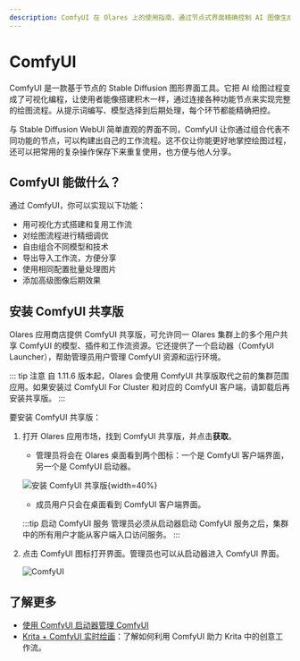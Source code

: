 ```yaml
---
description: ComfyUI 在 Olares 上的使用指南，通过节点式界面精确控制 AI 图像生成过程，创建可重用的工作流程。
---
```

# ComfyUI

ComfyUI 是一款基于节点的 Stable Diffusion 图形界面工具。它把 AI 绘图过程变成了可视化编程，让使用者能像搭建积木一样，通过连接各种功能节点来实现完整的绘图流程。从提示词编写、模型选择到后期处理，每个环节都能精确把控。

与 Stable Diffusion WebUI 简单直观的界面不同，ComfyUI 让你通过组合代表不同功能的节点，可以构建出自己的工作流程。这不仅让你能更好地掌控绘图过程，还可以把常用的复杂操作保存下来重复使用，也方便与他人分享。

## ComfyUI 能做什么？
通过 ComfyUI，你可以实现以下功能：
  
* 用可视化方式搭建和复用工作流
* 对绘图流程进行精细调优
* 自由组合不同模型和技术
* 导出导入工作流，方便分享
* 使用相同配置批量处理图片
* 添加高级图像后期效果

## 安装 ComfyUI 共享版
Olares 应用商店提供 ComfyUI 共享版，可允许同一 Olares 集群上的多个用户共享 ComfyUI 的模型、插件和工作流资源。它还提供了一个启动器（ComfyUI Launcher），帮助管理员用户管理 ComfyUI 资源和运行环境。

::: tip 注意
自 1.11.6 版本起，Olares 会使用 ComfyUI 共享版取代之前的集群范围应用。如果安装过 ComfyUI For Cluster 和对应的 ComfyUI 客户端，请卸载后再安装共享版。
::: 

要安装 ComfyUI 共享版：

1. 打开 Olares 应用市场，找到 ComfyUI 共享版，并点击**获取**。

   - 管理员将会在 Olares 桌面看到两个图标：一个是 ComfyUI 客户端界面，另一个是 ComfyUI 启动器。

    ![安装 ComfyUI 共享版](/images/manual/use-cases/install-comfyui.png){width=40%}

   - 成员用户只会在桌面看到 ComfyUI 客户端界面。

    :::tip 启动 ComfyUI 服务
    管理员必须从启动器启动 ComfyUI 服务之后，集群中的所有用户才能从客户端入口访问服务。
    :::

2. 点击 ComfyUI 图标打开界面。管理员也可以从启动器进入 ComfyUI 界面。

    ![ComfyUI](/images/manual/use-cases/comfyui.png#bordered)

## 了解更多

- [使用 ComfyUI 启动器管理 ComfyUI](comfyui-launcher.md)
- [Krita + ComfyUI 实时绘画](../tutorials/comfyui-for-krita.md)：了解如何利用 ComfyUI 助力 Krita 中的创意工作流。
